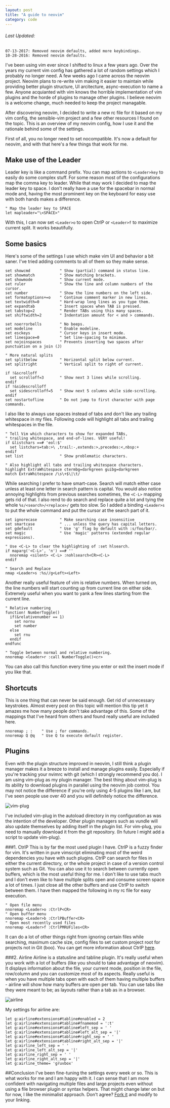 ```yaml
---
layout: post
title: "A guide to neovim"
category: code
---
```



###### Last Updated:
```
07-13-2017: Removed neovim defaults, added more keybindings.
10-28-2016: Removed neovim defaults.
```

I've been using vim ever since I shifted to linux a few years ago. Over the years my current vim config has gathered a lot of random settings which I probably no longer need. A few weeks ago I came across the neovim project. Neovim plans to re-write vim making it easier to maintain while providing better plugin structure, UI arcitecture, async-execution to name a few. Anyone acquianted with vim knows the horrible implementation of vim plugins and the horde of plugins to manage other plugins. I believe neovim is a welcome change, much needed to keep the project managable.

After discovering neovim, I decided to write a new rc file for it based on my vim config, the sensible-vim project and a few other resources I found on the topic. This is an overview of my neovim config, how I use it and the rationale behind some of the settings.

First of all, you no longer need to set nocompatible. It's now a default for neovim, and with that here's a few things that work for me.

## Make use of the Leader
Leader key is like a command prefix. You can map actions to ```<Leader>key``` to easily do some complex stuff. For some reason most of the configurations map the comma key to leader. While that may work I decided to map the leader key to space. I don't really have a use for the spacebar in normal mode and, having the most prominent key on the keyboard for easy use with both hands makes a difference.

```vim
" Map the leader key to SPACE
let mapleader="\<SPACE>"
```

With this, I can now set ```<Leader>o``` to open CtrlP or ```<Leader>f``` to maximize current split. It works beautifully.

## Some basics
Here's some of the settings I use which make vim UI and behavior a bit saner. I've tried adding comments to all of them so they make sense.

```vim
set showcmd             " Show (partial) command in status line.
set showmatch           " Show matching brackets.
set showmode            " Show current mode.
set ruler               " Show the line and column numbers of the cursor.
set number              " Show the line numbers on the left side.
set formatoptions+=o    " Continue comment marker in new lines.
set textwidth=0         " Hard-wrap long lines as you type them.
set expandtab           " Insert spaces when TAB is pressed.
set tabstop=2           " Render TABs using this many spaces.
set shiftwidth=2        " Indentation amount for < and > commands.

set noerrorbells        " No beeps.
set modeline            " Enable modeline.
set esckeys             " Cursor keys in insert mode.
set linespace=0         " Set line-spacing to minimum.
set nojoinspaces        " Prevents inserting two spaces after punctuation on a join (J)

" More natural splits
set splitbelow          " Horizontal split below current.
set splitright          " Vertical split to right of current.

if !&scrolloff
  set scrolloff=3       " Show next 3 lines while scrolling.
endif
if !&sidescrolloff
  set sidescrolloff=5   " Show next 5 columns while side-scrolling.
endif
set nostartofline       " Do not jump to first character with page commands.
```

I also like to always use spaces instead of tabs and don't like any trailing whitespace in my files. Following code will highlight all tabs and trailing whitespaces in the file.

```vim
" Tell Vim which characters to show for expanded TABs,
" trailing whitespace, and end-of-lines. VERY useful!
if &listchars ==# 'eol:$'
  set listchars=tab:>\ ,trail:-,extends:>,precedes:<,nbsp:+
endif
set list                " Show problematic characters.

" Also highlight all tabs and trailing whitespace characters.
highlight ExtraWhitespace ctermbg=darkgreen guibg=darkgreen
match ExtraWhitespace /\s\+$\|\t/
```

While searching I prefer to have smart-case. Search will match either case unless at least one letter in search pattern is capital. You would also notice annoying highlights from previous searches sometimes, the ```<C-L>``` mapping gets rid of that. I also rend to do search and replace quite a lot and tying the whole ```%s/<search>/<replace>/``` gets too slow. So I added a binding ```<Leader>s``` to put the whole command and put the cursor at the search part of it.

```vim
set ignorecase          " Make searching case insensitive
set smartcase           " ... unless the query has capital letters.
set gdefault            " Use 'g' flag by default with :s/foo/bar/.
set magic               " Use 'magic' patterns (extended regular expressions).

" Use <C-L> to clear the highlighting of :set hlsearch.
if maparg('<C-L>', 'n') ==# ''
  nnoremap <silent> <C-L> :nohlsearch<CR><C-L>
endif

" Search and Replace
nmap <Leader>s :%s//g<Left><Left>
```

Another really useful feature of vim is relative numbers. When turned on, the line numbers will start counting up from current line on either side. Extremely useful when you want to yank a few lines starting from the current line.

```vim
" Relative numbering
function! NumberToggle()
  if(&relativenumber == 1)
    set nornu
    set number
  else
    set rnu
  endif
endfunc

" Toggle between normal and relative numbering.
nnoremap <leader>r :call NumberToggle()<cr>
```

You can also call this function every time you enter or exit the insert mode if you like that.

## Shortcuts
This is one thing that can never be said enough. Get rid of unnecessary keystrokes. Almost every post on this topic will mention this tip yet it amazes me how many people don't take advantage of this. Some of the mappings that I've heard from others and found really useful are included here.

```vim
nnoremap ; :    " Use ; for commands.
nnoremap Q @q   " Use Q to execute default register.
```

## Plugins
Even with the plugin structure improved in neovim, I still think a plugin manager makes it a breeze to install and manage plugins easily. Especially if you're tracking your nvimrc with git (which I strongly recommend you do). I am using vim-plug as my plugin manager. The best thing about vim-plug is its ability to download plugins in parallel using the neovim job control. You may not notice the difference if you're only using 4-5 plugins like I am, but I've seen people use over 40 and you will definitely notice the difference.

![vim-plug](https://raw.githubusercontent.com/junegunn/i/master/vim-plug/installer.gif)

I've included vim-plug in the autoload directory in my configuration as was the intention of the developer. Other plugin managers such as vundle will also update themselves by adding itself in the plugin list. For vim-plug, you need to manually download it from the git repository. (In future I might add a script to update vim-plug).

###1. CtrlP
This is by far the most used plugin I have. CtrlP is a fuzzy finder for vim. It's written in pure vimscript eliminating most of the weird dependencies you have with such plugins. CtrlP can search for files in either the current directory, or the whole project in case of a version control system such as Git. You can also use it to search between currently open buffers, which is the most useful thing for me. I don't like to use tabs much and I don't even like to have multiple splits open and consume screen space a lot of times. I just close all the other buffers and use CtrlP to switch between them. I have then mapped the following in my rc file for easy execution.

```vim
" Open file menu
nnoremap <Leader>o :CtrlP<CR>
" Open buffer menu
nnoremap <Leader>b :CtrlPBuffer<CR>
" Open most recently used files
nnoremap <Leader>f :CtrlPMRUFiles<CR>
```

It can do a lot of other things right from ignoring certain files while searching, maximum cache size, config files to set custom project root for projects not in Git (boo). You can get more information about CtrlP [here](http://kien.github.io/ctrlp.vim/).

###2. Airline
Airline is a statusline and tabline plugin. It's really useful when you work with a lot of buffers (like you should to take advantage of neovim). It displays information about the file, your current mode, position in the file, row/column and you can customize most of its aspects. Really useful is when you have multiple tabs open with each of them having multiple buffers - airline will show how many buffers are open per tab. You can use tabs like they were meant to be; as layouts rather than a tab as in a browser.

![airline](https://github.com/bling/vim-airline/wiki/screenshots/demo.gif)

My settings for airline are:

```vim
let g:airline#extensions#tabline#enabled = 2
let g:airline#extensions#tabline#fnamemod = ':t'
let g:airline#extensions#tabline#left_sep = ' '
let g:airline#extensions#tabline#left_alt_sep = '|'
let g:airline#extensions#tabline#right_sep = ' '
let g:airline#extensions#tabline#right_alt_sep = '|'
let g:airline_left_sep = ' '
let g:airline_left_alt_sep = '|'
let g:airline_right_sep = ' '
let g:airline_right_alt_sep = '|'
let g:airline_theme= 'gruvbox'
```

##Conclusion
I've been fine-tuning the settings every week or so. This is what works for me and I am happy with it. I can sense that I am more confident with navigating multiple files and large projects even without using a file browser plugin or syntax helpers. That might change later on but for now, I like the minimalist approach. Don't agree? [Fork it](http://github.com/adibis/.nvim) and modify to your linking.
